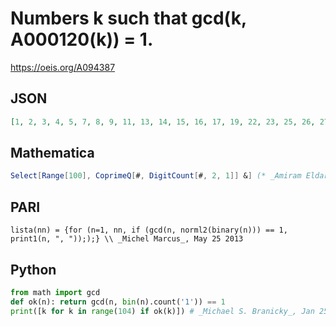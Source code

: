 # Numbers k such that gcd\(k, A000120\(k\)\) \= 1\.
https://oeis.org/A094387
## JSON
```JSON
[1, 2, 3, 4, 5, 7, 8, 9, 11, 13, 14, 15, 16, 17, 19, 22, 23, 25, 26, 27, 28, 29, 31, 32, 33, 35, 37, 38, 39, 41, 43, 44, 45, 47, 49, 50, 51, 52, 53, 56, 57, 59, 61, 62, 64, 65, 67, 70, 71, 73, 74, 75, 76, 77, 79, 82, 83, 85, 87, 88, 89, 91, 93, 94, 95, 97, 98, 99, 100, 101, 103]
```
## Mathematica
```Mathematica
Select[Range[100], CoprimeQ[#, DigitCount[#, 2, 1]] &] (* _Amiram Eldar_, Nov 22 2020 *)
```
## PARI
```PARI
lista(nn) = {for (n=1, nn, if (gcd(n, norml2(binary(n))) == 1, print1(n, ", ")););} \\ _Michel Marcus_, May 25 2013
```
## Python
```Python
from math import gcd
def ok(n): return gcd(n, bin(n).count('1')) == 1
print([k for k in range(104) if ok(k)]) # _Michael S. Branicky_, Jan 25 2022
```
